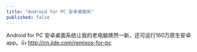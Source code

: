 ```yaml
---
title: "Android for PC 安卓桌面系"
published: false
---
```

Android for PC 安卓桌面系统让我的老电脑焕然一新，还可运行160万原生安卓app。👍
http://cn.jide.com/remixos-for-pc